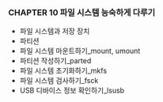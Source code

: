 ### CHAPTER 10 파일 시스템 능숙하게 다루기

- 파일 시스템과 저장 장치
- 파티션
- 파일 시스템 마운트하기_mount, umount
- 파티션 작성하기_parted
- 파일 시스템 초기화하기_mkfs
- 파일 시스템 검사하기_fsck
- USB 디바이스 정보 확인하기_lsusb
